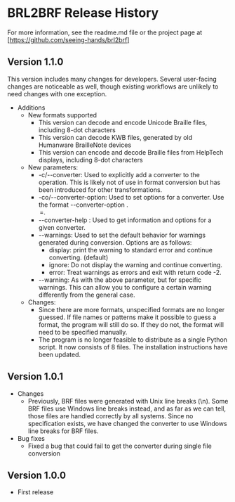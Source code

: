 # BRL2BRF Release History
For more information, see the readme.md file or the project page at [https://github.com/seeing-hands/brl2brf]
## Version 1.1.0
This version includes many changes for developers. Several user-facing changes are noticeable as well, though existing workflows are unlikely to need changes with one exception.
* Additions
    * New formats supported
        * This version can decode and encode Unicode Braille files, including 8-dot characters
        * This version can decode KWB files, generated by old Humanware BrailleNote devices
        * This version can encode and decode Braille files from HelpTech displays, including 8-dot characters
    * New parameters:
        * -c/--converter: Used to explicitly add a converter to the operation. This is likely not of use in format conversion but has been introduced for other transformations.
        * -co/--converter-option: Used to set options for a converter. Use the format --converter-option <converter name>.<option name>=<value>.
        * --converter-help <converter>: Used to get information and options for a given converter.
        * --warnings: Used to set the default behavior for warnings generated during conversion. Options are as follows:
            * display: print the warning to standard error and continue converting. (default)
            * ignore: Do not display the warning and continue converting.
            * error: Treat warnings as errors and exit with return code -2.
        * --warning: As with the above parameter, but for specific warnings. This can allow you to configure a certain warning differently from the general case.
    * Changes:
        * Since there are more formats, unspecified formats are no longer guessed. If file names or patterns make it possible to guess a format, the program will still do so. If they do not, the format will need to be specified manually.
        * The program is no longer feasible to distribute as a single Python script. It now consists of 8 files. The installation instructions have been updated.

## Version 1.0.1
* Changes
    * Previously, BRF files were generated with Unix line breaks (\n). Some BRF files use Windows line breaks instead, and as far as we can tell, those files are handled correctly by all systems. Since no specification exists, we have changed the converter to use Windows line breaks for BRF files.
* Bug fixes
    * Fixed a bug that could fail to get the converter during single file conversion

## Version 1.0.0
* First release
